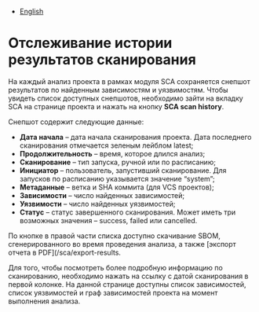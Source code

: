 - [English](../../sca/scan-history.en/)

# Отслеживание истории результатов сканирования

На каждый анализ проекта в рамках модуля SCA сохраняется снепшот результатов по найденным зависимостям и уязвимостям. Чтобы увидеть список доступных снепшотов, необходимо зайти на вкладку SCA на странице проекта и нажать на кнопку **SCA scan history**.

Снепшот содержит следующие данные:

- **Дата начала** – дата начала сканирования проекта. Дата последнего сканирования отмечается зеленым лейблом latest;
- **Продолжительность** – время, которое длился анализ;
- **Сканирование** – тип запуска, ручной или по расписанию;
- **Инициатор** – пользователь, запустивший сканирование. Для запусков по расписанию указывается значение “system”;
- **Метаданные** – ветка и SHA коммита (для VCS проектов);
- **Зависимости** – число найденных зависимостей;
- **Уязвимости** – число найденных уязвимостей;
- **Статус** – статус завершенного сканирования. Может иметь три возможных значения – success, failed или cancelled.

По кнопке в правой части списка доступно скачивание SBOM, сгенерированного во время проведения анализа, а также \[экспорт отчета в PDF\](/sca/export-results.

Для того, чтобы посмотреть более подробную информацию по сканированию, необходимо нажать на ссылку с датой сканирования в первой колонке. На данной странице доступны список зависимостей, список уязвимостей и граф зависимостей проекта на момент выполнения анализа.
